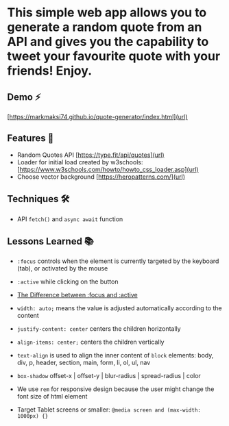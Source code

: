 # This simple web app allows you to generate a random quote from an API and gives you the capability to tweet your favourite quote with your friends! Enjoy.

## Demo ⚡
[https://markmaksi74.github.io/quote-generator/index.html](url) 

## Features 🥁
- Random Quotes API [https://type.fit/api/quotes](url)
- Loader for initial load created by w3schools: [https://www.w3schools.com/howto/howto_css_loader.asp](url)
- Choose vector background [https://heropatterns.com/](url) 

## Techniques 🛠
- API `fetch()` and `async await` function

## Lessons Learned 📚
- `:focus` controls when the element is currently targeted by the keyboard (tab), or activated by the mouse

- `:active` while clicking on the button

- [The Difference between :focus and :active](https://stackoverflow.com/questions/1677990/what-is-the-difference-between-focus-and-active)

- `width: auto;` means the value is adjusted automatically according to the content

- `justify-content: center` centers the children horizontally

- `align-items: center;` centers the children vertically

- `text-align` is used to align the inner content of `block` elements: body, div, p, header, section, main, form, li, ol, ul, nav

- `box-shadow` offset-x | offset-y | blur-radius | spread-radius | color

- We use `rem` for responsive design because the user might change the font size of html element

- Target Tablet screens or smaller: `@media screen and (max-width: 1000px) {}`
